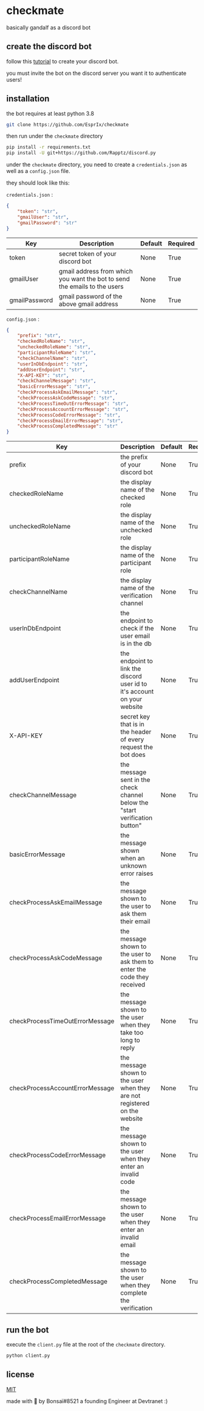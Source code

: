 # checkmate

basically gandalf as a discord bot

## create the discord bot

follow this [tutorial](https://discordpy.readthedocs.io/en/stable/discord.html) to create your discord bot.

you must invite the bot on the discord server you want it to authenticate users!

## installation

the bot requires at least python 3.8

```bash
git clone https://github.com/EsprIx/checkmate
```

then run under the `checkmate` directory

```bash
pip install -r requirements.txt
pip install -U git+https://github.com/Rapptz/discord.py
```

under the `checkmate` directory, you need to create a `credentials.json` as well as a `config.json` file.

they should look like this:

`credentials.json` :

```json
{
    "token": "str",
    "gmailUser": "str",
    "gmailPassword": "str"
}
```

| Key           | Description                                                               | Default | Required |
| ------------- | ------------------------------------------------------------------------- | ------- | -------- |
| token         | secret token of your discord bot                                          | None    | True     |
| gmailUser     | gmail address from which you want the bot to send the emails to the users | None    | True     |
| gmailPassword | gmail password of the above gmail address                                 | None    | True     |

`config.json` :

```json
{
    "prefix": "str",
    "checkedRoleName": "str",
    "uncheckedRoleName": "str",
    "participantRoleName": "str",
    "checkChannelName": "str",
    "userInDbEndpoint": "str",
    "addUserEndpoint": "str",
    "X-API-KEY": "str",
    "checkChannelMessage": "str",
    "basicErrorMessage": "str",
    "checkProcessAskEmailMessage": "str",
    "checkProcessAskCodeMessage": "str",
    "checkProcessTimeOutErrorMessage": "str",
    "checkProcessAccountErrorMessage": "str",
    "checkProcessCodeErrorMessage": "str",
    "checkProcessEmailErrorMessage": "str",
    "checkProcessCompletedMessage": "str"
}
```

| Key                             | Description                                                                 | Default | Required |
| ------------------------------- | --------------------------------------------------------------------------- | ------- | -------- |
| prefix                          | the prefix of your discord bot                                              | None    | True     |
| checkedRoleName                 | the display name of the checked role                                        | None    | True     |
| uncheckedRoleName               | the display name of the unchecked role                                      | None    | True     |
| participantRoleName             | the display name of the participant role                                    | None    | True     |
| checkChannelName                | the display name of the verification channel                                | None    | True     |
| userInDbEndpoint                | the endpoint to check if the user email is in the db                        | None    | True     |
| addUserEndpoint                 | the endpoint to link the discord user id to it's account on your website    | None    | True     |
| X-API-KEY                       | secret key that is in the header of every request the bot does              | None    | True     |
| checkChannelMessage             | the message sent in the check channel below the "start verification button" | None    | True     |
| basicErrorMessage               | the message shown when an unknown error raises                              | None    | True     |
| checkProcessAskEmailMessage     | the message shown to the user to ask them their email                       | None    | True     |
| checkProcessAskCodeMessage      | the message shown to the user to ask them to enter the code they received   | None    | True     |
| checkProcessTimeOutErrorMessage | the message shown to the user when they take too long to reply              | None    | True     |
| checkProcessAccountErrorMessage | the message shown to the user when they are not registered on the website   | None    | True     |
| checkProcessCodeErrorMessage    | the message shown to the user when they enter an invalid code               | None    | True     |
| checkProcessEmailErrorMessage   | the message shown to the user when they enter an invalid email              | None    | True     |
| checkProcessCompletedMessage    | the message shown to the user when they complete the verification           | None    | True     |

## run the bot

execute the `client.py` file at the root of the `checkmate` directory.

```bash
python client.py
```

## license

[MIT](https://choosealicense.com/licenses/mit/)

made with 🤍 by Bonsaï#8521 a founding Engineer at Devtranet :)
